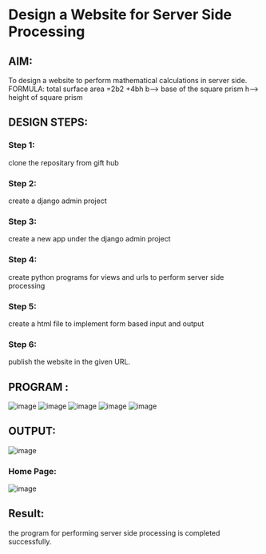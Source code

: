 # Design a Website for Server Side Processing

## AIM:
To design a website to perform mathematical calculations in server side.
FORMULA:
total surface area =2b2 +4bh
b--> base of the square prism
h--> height of square prism
## DESIGN STEPS:

### Step 1:
clone the repositary from gift hub


### Step 2:
create a django admin project


### Step 3:
create a new app under the django admin project


### Step 4:
create python programs for views and urls to perform server side processing


### Step 5:
create a html file to implement form based input and output


### Step 6:
publish the website in the given URL.

## PROGRAM :
![image](https://github.com/laharisindhu/serversideprocessing/assets/150008257/22522187-483f-4529-ac85-3c2b57804514)
![image](https://github.com/laharisindhu/serversideprocessing/assets/150008257/9209275e-8e77-4edd-b3c8-9e324b91ad83)
![image](https://github.com/laharisindhu/serversideprocessing/assets/150008257/f4218ef5-671c-46d5-b3d5-86fc531a6ea3)
![image](https://github.com/laharisindhu/serversideprocessing/assets/150008257/c9e38d1c-bfe3-4d9b-9e33-14b376e55962)
![image](https://github.com/laharisindhu/serversideprocessing/assets/150008257/37f8c14f-d0d6-4977-933c-d43d8a2a08d4)

## OUTPUT:
![image](https://github.com/laharisindhu/serversideprocessing/assets/150008257/7a9dbf79-1425-4406-ad34-abc1a4f01893)


### Home Page:
![image](https://github.com/laharisindhu/serversideprocessing/assets/150008257/3886c57a-1381-4259-96b2-d5fe5938943b)



## Result:
the program for performing server side processing is completed successfully.
